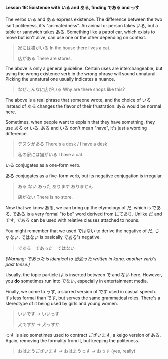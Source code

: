 #### Lesson 16: Existence with いる and ある, finding である and っす


The verbs いる and ある express existence. The difference between the two isn't politeness, it's "animatedness". An animal or person takes いる, but a table or sandwich takes ある. Something like a patrol car, which exists to move but isn't alive, can use one or the other depending on context.


> 家には猫がいる In the house there lives a cat.  
> > 店がある There are stores.

The above is only a general guideline. Certain uses are interchangeable, but using the wrong existence verb in the wrong phrase will sound unnatural. Picking the unnatural one usually indicates a nuance.


> なぜこんなに店がいる Why are there shops like this?

The above is a real phrase that someone wrote, and the choice of いる instead of ある changes the flavor of their frustration. ある would be normal here.


Sometimes, when people want to explain that they have something, they use ある or いる. ある and いる don't mean "have", it's just a wording difference.


> デスクがある There's a desk / I have a desk  
> > 私の家には猫がいる I have a cat.

いる conjugates as a one-form verb.


ある conjugates as a five-form verb, but its negative conjugation is irregular.


> ある ない あった あります ありません  
>   
> > 店がない There is no store.

Now that we know ある, we can bring up the etymology of だ, which is である. である is a very formal "to be" word derived from にてあり. Unlike だ and です, である can be used with relative clauses attached to nouns.


You might remember that we used ではない to derive the negative of だ, じゃない. ではない is basically である's negative.


> である　であった　ではない

*(Warning: であった is identical to 出会った written in kana, another verb's past tense.)*


Usually, the topic particle は is inserted between で and ない here. However, you **do** sometimes run into でない, especially in entertainment media.


Finally, we come to っす, a slurred version of です used in casual speech. It's less formal than です, but serves the same grammatical roles. There's a stereotype of it being used by girls and young women.


> いいです -> いいっす  
> > 犬ですか -> 犬っすか

っす is also sometimes used to contract ございます, a keigo version of ある. Again, removing the formality from it, but keeping the politeness.


> おはようございます -> おはようっす -> おっす (yes, really)

